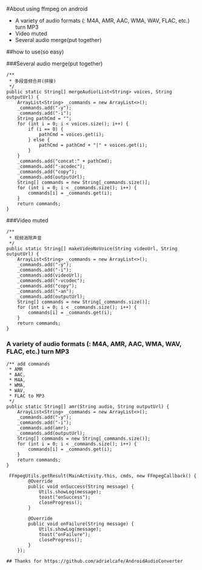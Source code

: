 

#About using ffmpeg on android
+ A variety of audio formats (: M4A, AMR, AAC, WMA, WAV, FLAC, etc.) turn MP3
+ Video muted
+ Several audio merge(put together)

##how to use(so easy)

###Several audio merge(put together)

 	/**
     * 多段音频合并(拼接)
     */
    public static String[] mergeAudio(List<String> voices, String outputUrl) {
        ArrayList<String> _commands = new ArrayList<>();
        _commands.add("-y");
        _commands.add("-i");
        String pathCmd = "";
        for (int i = 0; i < voices.size(); i++) {
            if (i == 0) {
                pathCmd = voices.get(i);
            } else {
                pathCmd = pathCmd + "|" + voices.get(i);
            }
        }
        _commands.add("concat:" + pathCmd);
        _commands.add("-acodec");
        _commands.add("copy");
        _commands.add(outputUrl);
        String[] commands = new String[_commands.size()];
        for (int i = 0; i < _commands.size(); i++) {
            commands[i] = _commands.get(i);
        }
        return commands;
    }

###Video muted

 	/**
     * 视频消除声音
     */
    public static String[] makeVideoNoVoice(String videoUrl, String outputUrl) {
        ArrayList<String> _commands = new ArrayList<>();
        _commands.add("-y");
        _commands.add("-i");
        _commands.add(videoUrl);
        _commands.add("-vcodec");
        _commands.add("copy");
        _commands.add("-an");
        _commands.add(outputUrl);
        String[] commands = new String[_commands.size()];
        for (int i = 0; i < _commands.size(); i++) {
            commands[i] = _commands.get(i);
        }
        return commands;
    }


### A variety of audio formats (: M4A, AMR, AAC, WMA, WAV, FLAC, etc.) turn MP3
 	/** add commands
     * AMR
     * AAC,
     * M4A,
     * WMA,
     * WAV,
     * FLAC to MP3
     */
    public static String[] amr(String audio, String outputUrl) {
        ArrayList<String> _commands = new ArrayList<>();
        _commands.add("-y");
        _commands.add("-i");
        _commands.add(amr);
        _commands.add(outputUrl);
        String[] commands = new String[_commands.size()];
        for (int i = 0; i < _commands.size(); i++) {
            commands[i] = _commands.get(i);
        }
        return commands;
    }

	 FFmpegUtils.getResult(MainActivity.this, cmds, new FFmpegCallback() {
            @Override
            public void onSuccess(String message) {
                Utils.showLog(message);
                toast("onSuccess");
                closeProgress();
            }

            @Override
            public void onFailure(String message) {
                Utils.showLog(message);
                toast("onFailure");
                closeProgress();
            }
        });
	
	## Thanks for https://github.com/adrielcafe/AndroidAudioConverter
